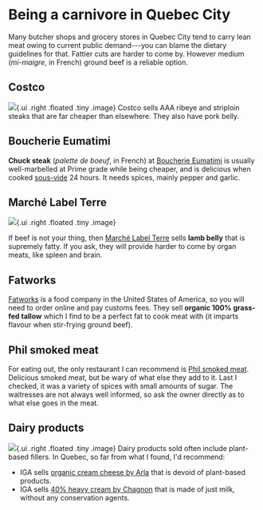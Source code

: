 # Being a carnivore in Quebec City

Many butcher shops and grocery stores in Quebec City tend to carry lean meat owing to current public demand---you can blame the dietary guidelines for that. Fattier cuts are harder to come by. However medium (*mi-maigre*, in French) ground beef is a reliable option.


## Costco
![](https://lh3.googleusercontent.com/zWEb9nHS_WXWQIZsIU_L3kYHE_EH9yb95B6hDWf8NxoKqVIvCrTVDef19YeILTvbqJbO56dOwcvMyjXYlYZjh7rv5hopf2i5NohGRPHJU-IkZRjEJQzBJYAsVnRjM5TfiBzJSzK8YccVKW2tcdvZ38Q4lYjJKveJzIXDs_CKDOTsIk3BJlnlTVk85tGTM85oKZrvkWLnzwCOG-VNrL1UdhdHbvKc7VAiKZo31vXLB-wqU1VV0iTw6L0A5K0o_uN-gH4Cxi9So5fULjnodKbZxRjAIBpfAEvA9hYEb6QuWpCUa9S23ACdoJ4C2VzEEga7M2Xy2H5vXxbXqQgBVfZKqoEJ0Zv0Wr_x0or-JcceQSy8s2AD4o6q2SXcmf81bmgsxo3Zl1D7Rg1kxtBZRwZhDwOgdWcccHCElUifkzENnui0V71p9yoQ0AxKSbvIUDyjjhlB0JT7Dp-zO6Gn1Q3PQRgCVeIAX2Ln2p5TsHjAGaJTYRUB3Z1IqhpCuFV9YzZYHi58GBHMRfrs347WYL84JWPF8S5r2piw9kecRnhagCZp4cu9GZh4j0FRZB2ypm8ZWvEGWn3iETpJ1Qi5Ljub9mggvBncSItCn2tRHtlNEqjKD9pZwpFv2pBNamfKajs6hT7Nko7dolHeR8VXUwk4s0964Rd5UATHWH3r0KwIk6-VKOW0_4tohagoBHET77k=w1020-h1073-no?authuser=0){.ui .right .floated .tiny .image}
Costco sells AAA ribeye and striploin steaks that are far cheaper than elsewhere. They also have pork belly.

## Boucherie Eumatimi

**Chuck steak** (*palette de boeuf*, in French) at [Boucherie Eumatimi](https://goo.gl/maps/jj4iXi8im8n25Wxv6) is usually well-marbelled at Prime grade while being cheaper, and is delicious when cooked [sous-vide](/sous-vide.html) 24 hours. It needs spices, mainly pepper and garlic.

## Marché Label Terre

![](https://lh3.googleusercontent.com/DPz8Faq3K_PgpfnSpMWoC-zYGxs83MnWTvAEgW5fc_7otK6T-uC4rDF9954706FMq_pwEwTfwYkRpvLDDQZld6WiqMxXvaks69TlyKKATtn8pscSM-GhLIcPAbHo_8Gk0SS1ZpZiPzZBmI515NaWhygAJ2aoyrpaE_YHXV-IJgYG67iD0ixpJJbnJ_EGNrp6-eIlG6hFFArDOnrMNAZp1cGQ4iSZTsJNtilLY0YOkSNnS3io5Vf41Os4JSO2_NlcLykpTnzZziigms4ycAV949P7tW4XnvtcO53oE01Y9xr4ixrKVynDLRiJM9Lidis73opk71iECwu0wJLZ-NC3ruoHpDQ8wbVbcFSqCvMZiOYfFdT5uZlikC89UsGcGREuJ7VH4zNXUA8KuUga1Oo6mwI2X5Rz-E6H1MWeGFS-DEf84Oyui_oV2epwu_1myXeGC3s4gqoN3PKtckjNaKVIQWPN6j7f-z3STXmo-_FOhwsGAKQ9BtFZ5pMk7kNUoiWT2KIyLwiOiDM7bC88ShAXl5OdqoTvsnNjAt0ZnlIeeBaL5ZJFptIZjmtAA8OUI2t0MGcf4ppFWkegQPJYkrr4PBPxA06akGLwLcVeW7uCPxhmTky217WNlUooFsQlBz3suTfpc25g6_orh5aT9ItM3xncGDP63OlUbrnryWiIUNjcLivrfAhQpeczL-V29wM=w1231-h832-no?authuser=0){.ui .right .floated .tiny .image}

If beef is not your thing, then [Marché Label Terre](http://www.marchelabelterre.com/) sells **lamb belly** that is supremely fatty. If you ask, they will provide harder to come by organ meats, like spleen and brain.

## Fatworks

[Fatworks](https://fatworksfoods.com/) is a food company in the United States of America, so you will need to order online and pay customs fees. They sell **organic 100% grass-fed tallow** which I find to be a perfect fat to cook meat with (it imparts flavour when stir-frying ground beef).

## Phil smoked meat

For eating out, the only restaurant I can recommend is [Phil smoked meat](http://philsmokedmeat.com/). Delicious smoked meat, but be wary of what else they add to it. Last I checked, it was a variety of spices with small amounts of sugar. The waitresses are not always well informed, so ask the owner directly as to what else goes in the meat.

## Dairy products
![](https://www.arlafoods.ca/4abb83/contentassets/e43b8d30fe744519b89bdd69d72cfdf3/arla_organic_cc_300x225.png?preset=3col-desktop){.ui .right .floated .tiny .image}
Dairy products sold often include plant-based fillers. In Quebec, so far from what I found, I'd recommend:

* IGA sells [organic cream cheese by Arla](https://www.arlafoods.ca/our-brands/arla-cream-cheese/) that is devoid of plant-based products.
* IGA sells [40% heavy cream by Chagnon](http://laiteriechagnon.com/en/creme-40.php) that is made of just milk, without any conservation agents.

